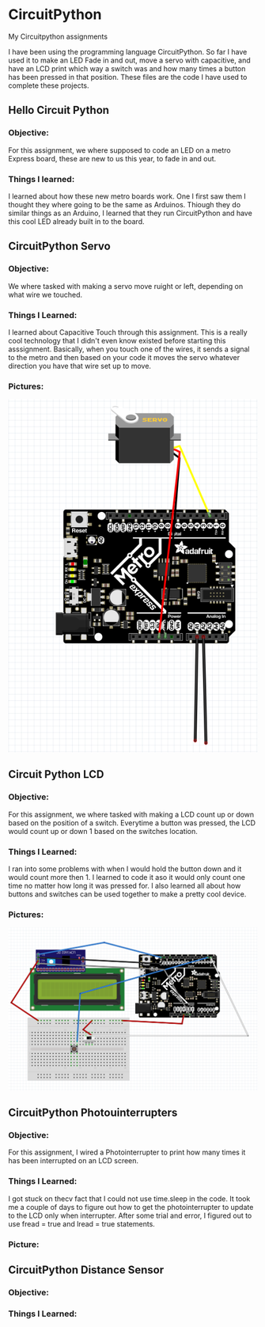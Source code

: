 # CircuitPython
My Circuitpython assignments

I have been using the programming language CircuitPython. So far I have used it to make an 
LED Fade in and out, move a servo with capacitive, and have an LCD print which way a switch 
was and how many times a button has been pressed in that position. These files are the code
 I have used to complete these projects. 


## Hello Circuit Python
  ### Objective:
   For this assignment, we where supposed to code an LED on a metro Express board, these are new to us this year, to fade in and out. 
  ### Things I learned: 
  I learned about how these new metro boards work. One I first saw them I thought they where going to be the same as Arduinos. Thiough they do similar things as an Arduino, I learned that they run CircuitPython and have this cool LED already built in to the board.
  
## CircuitPython Servo 
  ### Objective: 
   We where tasked with making a servo move ruight or left, depending on what wire we touched.
  ### Things I Learned: 
   I learned about Capacitive Touch through this assignment. This is a really cool technology that I didn't even know existed before starting this asssignment. Basically, when you touch one of the wires, it sends a signal to the metro and then based on your code it moves the servo whatever direction you have that wire set up to move.
   ### Pictures:
   ![GitHub Octocat](Media/CircuitPythonServoFritzing.PNG)
  
## Circuit Python LCD
  ### Objective:
  For this assignment, we where tasked with making a LCD count up or down based on the position of a switch. Everytime a button was pressed, the LCD would count up or down 1 based on the switches location.
  ### Things I Learned:
  I ran into some problems with when I would hold the button down and it would count more then 1. I learned to code it aso it would only count one time no matter how long it was pressed for. I also learned all about how buttons and switches can be used together to make a pretty cool device.
  ### Pictures:
   ![GitHub Octocat](Media/LCDFritzing.PNG)
  
## CircuitPython Photouinterrupters
  ### Objective: 
  For this assignment, I wired a Photointerrupter to print how many times it has been interrupted on an LCD screen.
  
  ### Things I Learned: 
  I got stuck on thecv fact that I could not use time.sleep in the code. It took me a couple of days to figure out how to get the photointerrupter to update to the LCD only when interrupter. After some trial and error, I figured out to use fread = true and lread = true statements. 
  ### Picture:
  
## CircuitPython Distance Sensor
  ### Objective:
  
  ### Things I Learned:
  

